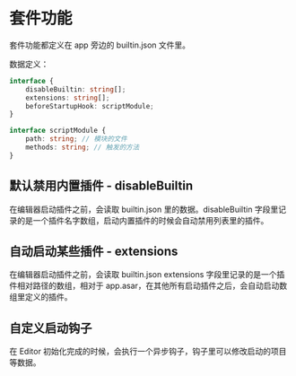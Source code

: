 # 套件功能

套件功能都定义在 app 旁边的 builtin.json 文件里。

数据定义：

```typescript
interface {
    disableBuiltin: string[];
    extensions: string[];
    beforeStartupHook: scriptModule;
}

interface scriptModule {
    path: string; // 模块的文件
    methods: string; // 触发的方法
}
```

## 默认禁用内置插件 - disableBuiltin

在编辑器启动插件之前，会读取 builtin.json 里的数据。disableBuiltin 字段里记录的是一个插件名字数组，启动内置插件的时候会自动禁用列表里的插件。

## 自动启动某些插件 - extensions

在编辑器启动插件之前，会读取 builtin.json extensions 字段里记录的是一个插件相对路径的数组，相对于 app.asar，在其他所有启动插件之后，会自动启动数组里定义的插件。

## 自定义启动钩子

在 Editor 初始化完成的时候，会执行一个异步钩子，钩子里可以修改启动的项目等数据。
